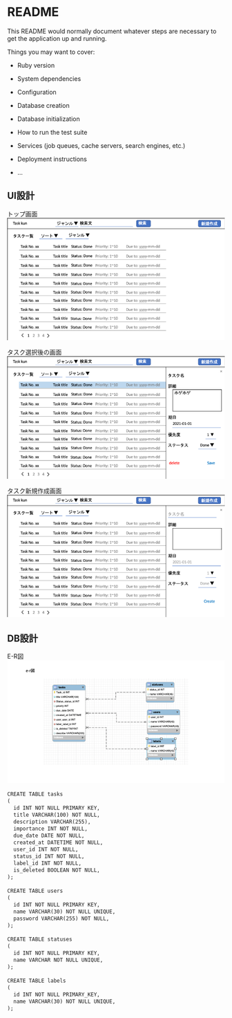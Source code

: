 # README

This README would normally document whatever steps are necessary to get the
application up and running.

Things you may want to cover:

* Ruby version

* System dependencies

* Configuration

* Database creation

* Database initialization

* How to run the test suite

* Services (job queues, cache servers, search engines, etc.)

* Deployment instructions

* ...

## UI設計
トップ画面
![トップ画面](https://github.com/KoosukeAbe/training/blob/KoosuleAbe_step4/taskkun/documents/Slide2.png)

タスク選択後の画面
![タスク選択画面](https://github.com/KoosukeAbe/training/blob/KoosuleAbe_step4/taskkun/documents/Slide3.png)

タスク新規作成画面
![タスク新規作成画面](https://github.com/KoosukeAbe/training/blob/KoosuleAbe_step4/taskkun/documents/Slide4.png)

## DB設計
E-R図
![E-R図](https://github.com/KoosukeAbe/training/blob/KoosuleAbe_step4/taskkun/documents/Slide5.png)

```
CREATE TABLE tasks
(
  id INT NOT NULL PRIMARY KEY,
  title VARCHAR(100) NOT NULL,
  description VARCHAR(255),
  importance INT NOT NULL,
  due_date DATE NOT NULL,
  created_at DATETIME NOT NULL,
  user_id INT NOT NULL,
  status_id INT NOT NULL,
  label_id INT NOT NULL,
  is_deleted BOOLEAN NOT NULL,
);

CREATE TABLE users
(
  id INT NOT NULL PRIMARY KEY,
  name VARCHAR(30) NOT NULL UNIQUE,
  password VARCHAR(255) NOT NULL,
);

CREATE TABLE statuses
(
  id INT NOT NULL PRIMARY KEY,
  name VARCHAR NOT NULL UNIQUE,
);

CREATE TABLE labels
(
  id INT NOT NULL PRIMARY_KEY,
  name VARCHAR(30) NOT NULL UNIQUE,
);
```

